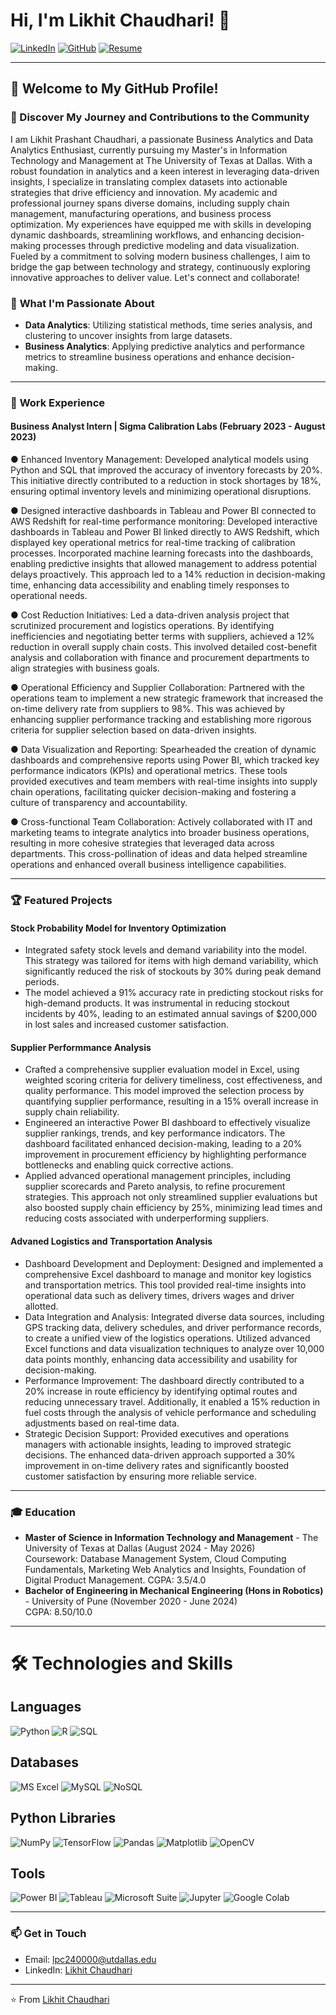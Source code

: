 # Hi, I'm Likhit Chaudhari! 👋

[![LinkedIn](https://img.shields.io/badge/-LinkedIn-blue?style=flat-square&logo=Linkedin&logoColor=white&link=https://www.linkedin.com/in/likhitchaudhari)](https://www.linkedin.com/in/likhitchaudhari) 
[![GitHub](https://img.shields.io/badge/-GitHub-333?style=flat-square&logo=GitHub&logoColor=white&link=https://github.com/WatchEcho)](https://github.com/WatchEcho) 
[![Resume](https://img.shields.io/badge/-Resume-red?style=flat-square&logo=adobeacrobatreader&logoColor=white)](https://github.com/WatchEcho/Likhit-Chaudhari/raw/main/Llikhit*Resume*BA.pdf)


---

## 🌟 Welcome to My GitHub Profile!

### 📝 Discover My Journey and Contributions to the Community

I am Likhit Prashant Chaudhari, a passionate Business Analytics and Data Analytics Enthusiast, currently pursuing my Master's in Information Technology and Management at The University of Texas at Dallas. With a robust foundation in analytics and a keen interest in leveraging data-driven insights, I specialize in translating complex datasets into actionable strategies that drive efficiency and innovation. My academic and professional journey spans diverse domains, including supply chain management, manufacturing operations, and business process optimization. My experiences have equipped me with skills in developing dynamic dashboards, streamlining workflows, and enhancing decision-making processes through predictive modeling and data visualization. Fueled by a commitment to solving modern business challenges, I aim to bridge the gap between technology and strategy, continuously exploring innovative approaches to deliver value. Let's connect and collaborate!




### 🚀 **What I'm Passionate About**
- **Data Analytics**: Utilizing statistical methods, time series analysis, and clustering to uncover insights from large datasets.
- **Business Analytics**: Applying predictive analytics and performance metrics to streamline business operations and enhance decision-making.
  

---

### 💼 **Work Experience**

#### **Business Analyst Intern | Sigma Calibration Labs (February 2023 - August 2023)**
● Enhanced Inventory Management: Developed analytical models using Python and SQL that improved the accuracy of inventory forecasts by 20%. This initiative directly contributed to a reduction in stock shortages by 18%, ensuring optimal inventory levels and minimizing operational disruptions.

● Designed interactive dashboards in Tableau and Power BI connected to AWS Redshift for real-time performance monitoring: Developed interactive dashboards in Tableau and Power BI linked directly to AWS Redshift, which displayed key operational metrics for real-time tracking of calibration processes. Incorporated machine learning forecasts into the dashboards, enabling predictive insights that allowed management to address potential delays proactively. This approach led to a 14% reduction in decision-making time, enhancing data accessibility and enabling timely responses to operational needs.

● Cost Reduction Initiatives: Led a data-driven analysis project that scrutinized procurement and logistics operations. By identifying inefficiencies and negotiating better terms with suppliers, achieved a 12% reduction in overall supply chain costs. This involved detailed cost-benefit analysis and collaboration with finance and procurement departments to align strategies with business goals.

● Operational Efficiency and Supplier Collaboration: Partnered with the operations team to implement a new strategic framework that increased the on-time delivery rate from suppliers to 98%. This was achieved by enhancing supplier performance tracking and establishing more rigorous criteria for supplier selection based on data-driven insights.

● Data Visualization and Reporting: Spearheaded the creation of dynamic dashboards and comprehensive reports using Power BI, which tracked key performance indicators (KPIs) and operational metrics. These tools provided executives and team members with real-time insights into supply chain operations, facilitating quicker decision-making and fostering a culture of transparency and accountability.

● Cross-functional Team Collaboration: Actively collaborated with IT and marketing teams to integrate analytics into broader business operations, resulting in more cohesive strategies that leveraged data across departments. This cross-pollination of ideas and data helped streamline operations and enhanced overall business intelligence capabilities.

---

### 🏆 **Featured Projects**

#### Stock Probability Model for Inventory Optimization
- Integrated safety stock levels and demand variability into the model. This strategy was tailored for items with high demand variability, which significantly reduced the risk of stockouts by 30% during peak demand periods.
- The model achieved a 91% accuracy rate in predicting stockout risks for high-demand products. It was instrumental in reducing stockout incidents by 40%, leading to an estimated annual savings of $200,000 in lost sales and increased customer satisfaction.

#### Supplier Performmance Analysis
- Crafted a comprehensive supplier evaluation model in Excel, using weighted scoring criteria for delivery timeliness, cost effectiveness, and quality performance. This model improved the selection process by quantifying supplier performance, resulting in a 15% overall increase in supply chain reliability.
- Engineered an interactive Power BI dashboard to effectively visualize supplier rankings, trends, and key performance indicators. The dashboard facilitated enhanced decision-making, leading to a 20% improvement in procurement efficiency by highlighting performance bottlenecks and enabling quick corrective actions.
- Applied advanced operational management principles, including supplier scorecards and Pareto analysis, to refine procurement strategies. This approach not only streamlined supplier evaluations but also boosted supply chain efficiency by 25%, minimizing lead times and reducing costs associated with underperforming suppliers.

#### Advaned Logistics and Transportation Analysis 
- Dashboard Development and Deployment: Designed and implemented a comprehensive Excel dashboard to manage and monitor key logistics and transportation metrics. This tool provided real-time insights into operational data such as delivery times, drivers wages and driver allotted.
- Data Integration and Analysis: Integrated diverse data sources, including GPS tracking data, delivery schedules, and driver performance records, to create a unified view of the logistics operations. Utilized advanced Excel functions and data visualization techniques to analyze over 10,000 data points monthly, enhancing data accessibility and usability for decision-making.
- Performance Improvement: The dashboard directly contributed to a 20% increase in route efficiency by identifying optimal routes and reducing unnecessary travel. Additionally, it enabled a 15% reduction in fuel costs through the analysis of vehicle performance and scheduling adjustments based on real-time data.
- Strategic Decision Support: Provided executives and operations managers with actionable insights, leading to improved strategic decisions. The enhanced data-driven approach supported a 30% improvement in on-time delivery rates and significantly boosted customer satisfaction by ensuring more reliable service.


---


### 🎓 **Education**

- **Master of Science in Information Technology and Management** - The University of Texas at Dallas (August 2024 - May 2026)  
  Coursework: Database Management System, Cloud Computing Fundamentals, Marketing Web Analytics and Insights, Foundation of Digital Product Management. 
  CGPA: 3.5/4.0
- **Bachelor of Engineering in Mechanical Engineering (Hons in Robotics)** - University of Pune (November 2020 - June 2024)  
  CGPA: 8.50/10.0

---

# 🛠️ Technologies and Skills

## Languages
![Python](https://img.shields.io/badge/Python-3776AB?style=for-the-badge&logo=python&logoColor=white) ![R](https://img.shields.io/badge/R-276DC3?style=for-the-badge&logo=r&logoColor=white) ![SQL](https://img.shields.io/badge/SQL-4479A1?style=for-the-badge&logo=postgresql&logoColor=white)

## Databases
![MS Excel](https://img.shields.io/badge/Microsoft_Excel-217346?style=for-the-badge&logo=microsoftexcel&logoColor=white) ![MySQL](https://img.shields.io/badge/MySQL-4479A1?style=for-the-badge&logo=mysql&logoColor=white) ![NoSQL](https://img.shields.io/badge/NoSQL-005571?style=for-the-badge&logo=nosql&logoColor=white)

## Python Libraries
![NumPy](https://img.shields.io/badge/NumPy-013243?style=for-the-badge&logo=numpy&logoColor=white) ![TensorFlow](https://img.shields.io/badge/TensorFlow-FF6F00?style=for-the-badge&logo=tensorflow&logoColor=white) ![Pandas](https://img.shields.io/badge/Pandas-150458?style=for-the-badge&logo=pandas&logoColor=white) ![Matplotlib](https://img.shields.io/badge/Matplotlib-000000?style=for-the-badge&logo=matplotlib&logoColor=white) ![OpenCV](https://img.shields.io/badge/OpenCV-5C3EE8?style=for-the-badge&logo=opencv&logoColor=white)

## Tools
![Power BI](https://img.shields.io/badge/PowerBI-F2C811?style=for-the-badge&logo=powerbi&logoColor=black) ![Tableau](https://img.shields.io/badge/Tableau-E97627?style=for-the-badge&logo=tableau&logoColor=white) ![Microsoft Suite](https://img.shields.io/badge/Microsoft%20Suite-0078D4?style=for-the-badge&logo=microsoft&logoColor=white) ![Jupyter](https://img.shields.io/badge/Jupyter-F37626?style=for-the-badge&logo=jupyter&logoColor=white) ![Google Colab](https://img.shields.io/badge/Colab-F9AB00?style=for-the-badge&logo=googlecolab&logoColor=white)



---

### 📫 **Get in Touch**

- Email: [lpc240000@utdallas.edu](mailto:lpc240000@utdallas.edu)
- LinkedIn: [Likhit Chaudhari](https://www.linkedin.com/in/likhitchaudhari)

---

⭐️ From [Likhit Chaudhari](https://github.com/WatchEcho)
